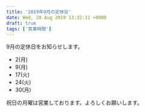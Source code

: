 ```yaml
---
title: '2019年9月の定休日'
date: Wed, 28 Aug 2019 13:32:31 +0000
draft: true
tags: ['営業時間']
---
```


9月の定休日をお知らせします。

*   2(月)
*   9(月)
*   17(火)
*   24(火)
*   30(月)

祝日の月曜は営業しております。よろしくお願いします。